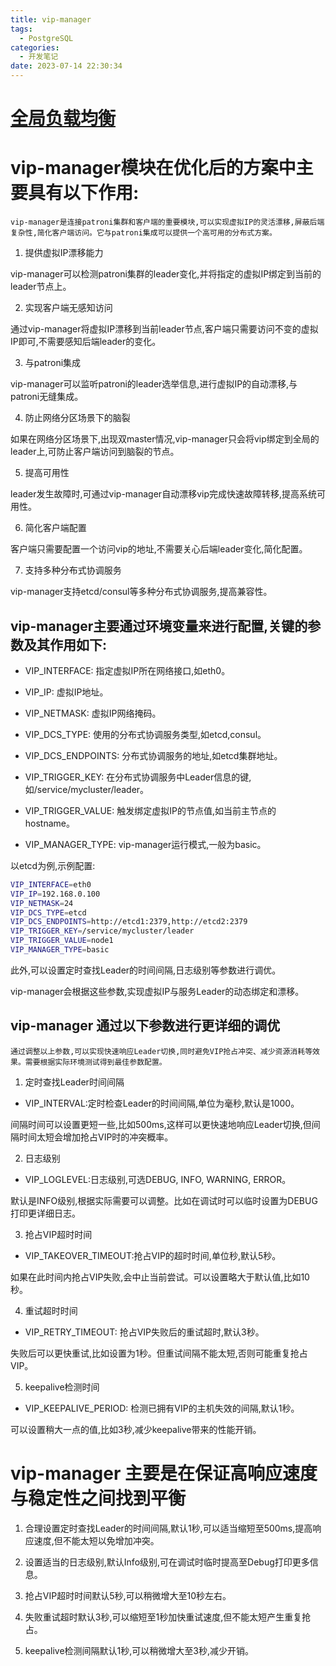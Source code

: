 ```yaml
---
title: vip-manager
tags:
  - PostgreSQL
categories:
  - 开发笔记 
date: 2023-07-14 22:30:34
---
```


# [全局负载均衡](http://www.h3c.com/cn/d_202108/1452874_30005_0.htm)
# vip-manager模块在优化后的方案中主要具有以下作用:
`vip-manager是连接patroni集群和客户端的重要模块,可以实现虚拟IP的灵活漂移,屏蔽后端复杂性,简化客户端访问。它与patroni集成可以提供一个高可用的分布式方案。`

1. 提供虚拟IP漂移能力

vip-manager可以检测patroni集群的leader变化,并将指定的虚拟IP绑定到当前的leader节点上。

2. 实现客户端无感知访问

通过vip-manager将虚拟IP漂移到当前leader节点,客户端只需要访问不变的虚拟IP即可,不需要感知后端leader的变化。

3. 与patroni集成

vip-manager可以监听patroni的leader选举信息,进行虚拟IP的自动漂移,与patroni无缝集成。

4. 防止网络分区场景下的脑裂

如果在网络分区场景下,出现双master情况,vip-manager只会将vip绑定到全局的leader上,可防止客户端访问到脑裂的节点。

5. 提高可用性

leader发生故障时,可通过vip-manager自动漂移vip完成快速故障转移,提高系统可用性。

6. 简化客户端配置

客户端只需要配置一个访问vip的地址,不需要关心后端leader变化,简化配置。

7. 支持多种分布式协调服务

vip-manager支持etcd/consul等多种分布式协调服务,提高兼容性。


## vip-manager主要通过环境变量来进行配置,关键的参数及其作用如下:


- VIP_INTERFACE: 指定虚拟IP所在网络接口,如eth0。

- VIP_IP: 虚拟IP地址。

- VIP_NETMASK: 虚拟IP网络掩码。 

- VIP_DCS_TYPE: 使用的分布式协调服务类型,如etcd,consul。

- VIP_DCS_ENDPOINTS: 分布式协调服务的地址,如etcd集群地址。

- VIP_TRIGGER_KEY: 在分布式协调服务中Leader信息的键,如/service/mycluster/leader。

- VIP_TRIGGER_VALUE: 触发绑定虚拟IP的节点值,如当前主节点的hostname。

- VIP_MANAGER_TYPE: vip-manager运行模式,一般为basic。

以etcd为例,示例配置:

```bash
VIP_INTERFACE=eth0
VIP_IP=192.168.0.100 
VIP_NETMASK=24
VIP_DCS_TYPE=etcd
VIP_DCS_ENDPOINTS=http://etcd1:2379,http://etcd2:2379
VIP_TRIGGER_KEY=/service/mycluster/leader
VIP_TRIGGER_VALUE=node1
VIP_MANAGER_TYPE=basic
```

此外,可以设置定时查找Leader的时间间隔,日志级别等参数进行调优。

vip-manager会根据这些参数,实现虚拟IP与服务Leader的动态绑定和漂移。

## vip-manager 通过以下参数进行更详细的调优
`通过调整以上参数,可以实现快速响应Leader切换,同时避免VIP抢占冲突、减少资源消耗等效果。需要根据实际环境测试得到最佳参数配置。`

1. 定时查找Leader时间间隔

- VIP_INTERVAL:定时检查Leader的时间间隔,单位为毫秒,默认是1000。

间隔时间可以设置更短一些,比如500ms,这样可以更快速地响应Leader切换,但间隔时间太短会增加抢占VIP时的冲突概率。

2. 日志级别

- VIP_LOGLEVEL:日志级别,可选DEBUG, INFO, WARNING, ERROR。

默认是INFO级别,根据实际需要可以调整。比如在调试时可以临时设置为DEBUG打印更详细日志。

3. 抢占VIP超时时间 

- VIP_TAKEOVER_TIMEOUT:抢占VIP的超时时间,单位秒,默认5秒。 

如果在此时间内抢占VIP失败,会中止当前尝试。可以设置略大于默认值,比如10秒。

4. 重试超时时间

- VIP_RETRY_TIMEOUT: 抢占VIP失败后的重试超时,默认3秒。

失败后可以更快重试,比如设置为1秒。但重试间隔不能太短,否则可能重复抢占VIP。

5. keepalive检测时间

- VIP_KEEPALIVE_PERIOD: 检测已拥有VIP的主机失效的间隔,默认1秒。

可以设置稍大一点的值,比如3秒,减少keepalive带来的性能开销。

#  vip-manager 主要是在保证高响应速度与稳定性之间找到平衡

1. 合理设置定时查找Leader的时间间隔,默认1秒,可以适当缩短至500ms,提高响应速度,但不能太短以免增加冲突。

2. 设置适当的日志级别,默认Info级别,可在调试时临时提高至Debug打印更多信息。 

3. 抢占VIP超时时间默认5秒,可以稍微增大至10秒左右。

4. 失败重试超时默认3秒,可以缩短至1秒加快重试速度,但不能太短产生重复抢占。

5. keepalive检测间隔默认1秒,可以稍微增大至3秒,减少开销。


